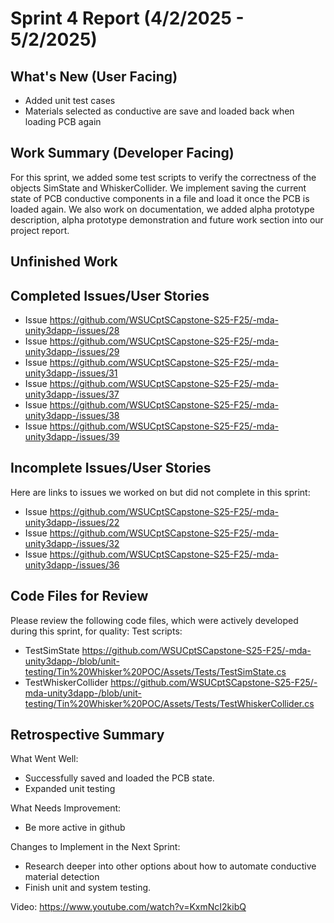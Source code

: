 # Sprint 4 Report (4/2/2025 - 5/2/2025)

## What's New (User Facing)
 * Added unit test cases
 * Materials selected as conductive are save and loaded back when loading PCB again

## Work Summary (Developer Facing)
For this sprint, we added some test scripts to verify the correctness of the objects SimState and WhiskerCollider. We implement saving the current state of PCB conductive components in a file and load it once the PCB is loaded again. We also work on documentation, we added alpha prototype description, alpha prototype demonstration and future work section into our project report.

## Unfinished Work

## Completed Issues/User Stories
* Issue https://github.com/WSUCptSCapstone-S25-F25/-mda-unity3dapp-/issues/28
* Issue https://github.com/WSUCptSCapstone-S25-F25/-mda-unity3dapp-/issues/29
* Issue https://github.com/WSUCptSCapstone-S25-F25/-mda-unity3dapp-/issues/31
* Issue https://github.com/WSUCptSCapstone-S25-F25/-mda-unity3dapp-/issues/37
* Issue https://github.com/WSUCptSCapstone-S25-F25/-mda-unity3dapp-/issues/38
* Issue https://github.com/WSUCptSCapstone-S25-F25/-mda-unity3dapp-/issues/39 

 ## Incomplete Issues/User Stories
 Here are links to issues we worked on but did not complete in this sprint:
 * Issue https://github.com/WSUCptSCapstone-S25-F25/-mda-unity3dapp-/issues/22
 * Issue https://github.com/WSUCptSCapstone-S25-F25/-mda-unity3dapp-/issues/32
 * Issue https://github.com/WSUCptSCapstone-S25-F25/-mda-unity3dapp-/issues/36 

## Code Files for Review
Please review the following code files, which were actively developed during this sprint, for quality:
Test scripts: 
* TestSimState https://github.com/WSUCptSCapstone-S25-F25/-mda-unity3dapp-/blob/unit-testing/Tin%20Whisker%20POC/Assets/Tests/TestSimState.cs
* TestWhiskerCollider https://github.com/WSUCptSCapstone-S25-F25/-mda-unity3dapp-/blob/unit-testing/Tin%20Whisker%20POC/Assets/Tests/TestWhiskerCollider.cs

 
## Retrospective Summary
What Went Well:
* Successfully saved and loaded the PCB state.
* Expanded unit testing

What Needs Improvement:
* Be more active in github

Changes to Implement in the Next Sprint:
* Research deeper into other options about how to automate conductive material detection
* Finish unit and system testing.

Video: https://www.youtube.com/watch?v=KxmNcI2kibQ 


